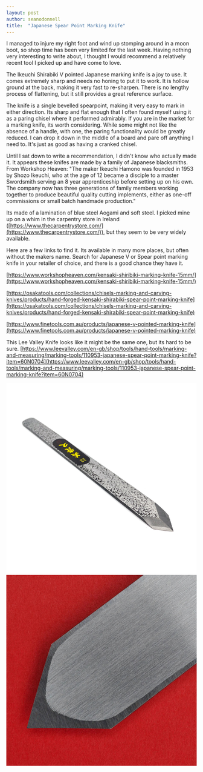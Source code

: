 ```yaml
---
layout: post
author: seanodonnell
title:  "Japanese Spear Point Marking Knife"
---
```


I managed to injure my right foot and wind up stomping around in a moon boot, so shop time has been very limited for the last week. Having nothing very interesting to write about, I thought I would recommend a relatively recent tool I picked up and have come to love.

The Ikeuchi Shirabiki V pointed Japanese marking knife is a joy to use. It comes extremely sharp and needs no honing to put it to work. It is hollow ground at the back, making it very fast to re-sharpen. There is no lengthy process of flattening, but it still provides a great reference surface.

The knife is a single bevelled spearpoint, making it very easy to mark in either direction. Its sharp and flat enough that I often found myself using it as a paring chisel where it performed admirably. If you are in the market for a marking knife, its worth considering. While some might not like the absence of a handle, with one, the paring functionality would be greatly reduced. I can drop it down in the middle of a board and pare off anything I need to. It's just as good as having a cranked chisel.

Until I sat down to write a recommendation, I didn't know who actually made it. It appears these knifes are made by a family of Japanese blacksmiths. From Workshop Heaven: "The maker Ikeuchi Hamono was founded in 1953 by Shozo Ikeuchi, who at the age of 12 became a disciple to a master Swordsmith serving an 8 year apprenticeship before setting up on his own. The company now has three generations of family members working together to produce beautiful quality cutting implements, either as one-off commissions or small batch handmade production."  

Its made of a lamination of blue steel Aogami and soft steel. I picked mine up on a whim in the carpentry store in Ireland ([https://www.thecarpentrystore.com/](https://www.thecarpentrystore.com/)), but they seem to be very widely available.

Here are a few links to find it. Its available in many more places, but often without the makers name. Search for Japanese V or Spear point marking knife in your retailer of choice, and there is a good chance they have it.

[https://www.workshopheaven.com/kensaki-shiribiki-marking-knife-15mm/](https://www.workshopheaven.com/kensaki-shiribiki-marking-knife-15mm/)

[https://osakatools.com/collections/chisels-marking-and-carving-knives/products/hand-forged-kensaki-shirabiki-spear-point-marking-knife](https://osakatools.com/collections/chisels-marking-and-carving-knives/products/hand-forged-kensaki-shirabiki-spear-point-marking-knife)

[https://www.finetools.com.au/products/japanese-v-pointed-marking-knife](https://www.finetools.com.au/products/japanese-v-pointed-marking-knife)


This Lee Valley Knife looks like it might be the same one, but its hard to be sure. [https://www.leevalley.com/en-gb/shop/tools/hand-tools/marking-and-measuring/marking-tools/110953-japanese-spear-point-marking-knife?item=60N0704](https://www.leevalley.com/en-gb/shop/tools/hand-tools/marking-and-measuring/marking-tools/110953-japanese-spear-point-marking-knife?item=60N0704)


![spearpoint knife](/assets/images/spearpoint/knife1.png)
![spearpoint knife](/assets/images/spearpoint/knife2.jpg)
